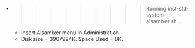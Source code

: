 * >>>>>>>>> Running inst-std-system-alsamixer.sh ...
  * Insert Alsamixer menu in Administration.
  * Disk size = 3907924K. Space Used = 8K.
